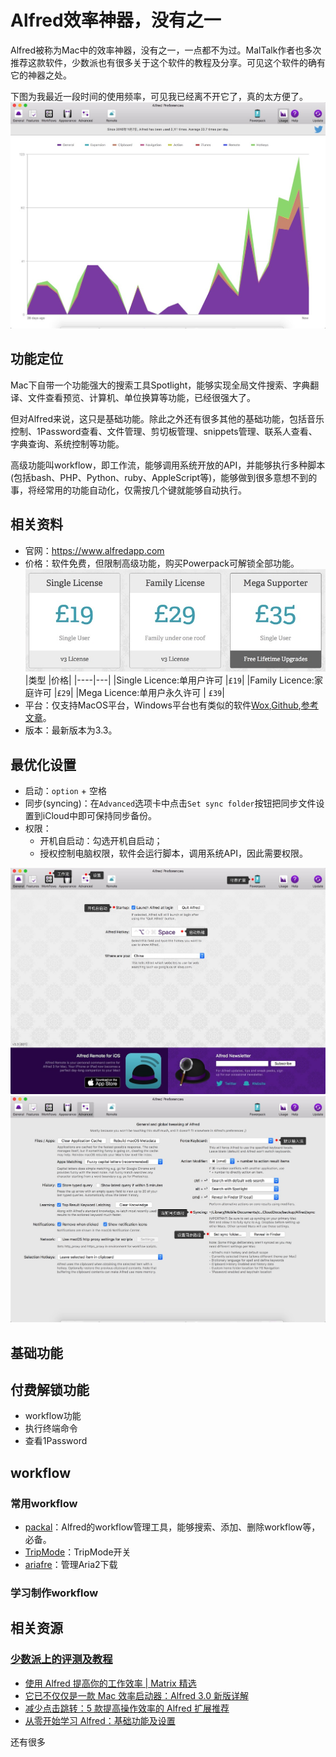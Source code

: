 # Alfred效率神器，没有之一

Alfred被称为Mac中的效率神器，没有之一，一点都不为过。MalTalk作者也多次推荐这款软件，少数派也有很多关于这个软件的教程及分享。可见这个软件的确有它的神器之处。

下图为我最近一段时间的使用频率，可见我已经离不开它了，真的太方便了。
![](/assets/Alfred使用率.jpg)

## 功能定位
Mac下自带一个功能强大的搜索工具Spotlight，能够实现全局文件搜索、字典翻译、文件查看预览、计算机、单位换算等功能，已经很强大了。

但对Alfred来说，这只是基础功能。除此之外还有很多其他的基础功能，包括音乐控制、1Password查看、文件管理、剪切板管理、snippets管理、联系人查看、字典查询、系统控制等功能。

高级功能叫workflow，即工作流，能够调用系统开放的API，并能够执行多种脚本(包括bash、PHP、Python、ruby、AppleScript等)，能够做到很多意想不到的事，将经常用的功能自动化，仅需按几个键就能够自动执行。


## 相关资料
- 官网：<https://www.alfredapp.com>
- 价格：软件免费，但限制高级功能，购买Powerpack可解锁全部功能。
    ![](/assets/AlfredPowerpack.jpg)
    |类型 |价格|
    |----|---|
    |Single Licence:单用户许可   |`£19`|
    |Family Licence:家庭许可    |`£29`|
    |Mega Licence:单用户永久许可 | `£39`|
- 平台：仅支持MacOS平台，Windows平台也有类似的软件[Wox](https://github.com/Wox-launcher/Wox),[Github](http://www.getwox.com),[参考文章](http://sspai.com/33460)。
- 版本：最新版本为3.3。

## 最优化设置
- 启动：`option` + 空格
- 同步(syncing)：在`Advanced`选项卡中点击`Set sync folder`按钮把同步文件设置到iCloud中即可保持同步备份。
- 权限：
    - 开机自启动：勾选开机自启动；
    - 授权控制电脑权限，软件会运行脚本，调用系统API，因此需要权限。

![](/assets/Alfred主界面.jpg)
![](/assets/Alfred设置.jpg)
## 基础功能 

## 付费解锁功能
- workflow功能
- 执行终端命令
- 查看1Password

## workflow

### 常用workflow
- [packal](http://www.packal.org)：Alfred的workflow管理工具，能够搜索、添加、删除workflow等，必备。
- [TripMode](http://www.packal.org/workflow/tripmode)：TripMode开关
- [ariafre](http://www.packal.org/workflow/ariafre)：管理Aria2下载
### 学习制作workflow

## 相关资源
### [少数派上的评测及教程](http://sspai.com/tag/alfred)
- [使用 Alfred 提高你的工作效率 | Matrix 精选](http://sspai.com/35927)
- [它已不仅仅是一款 Mac 效率启动器：Alfred 3.0 新版详解](http://sspai.com/34468)
- [减少点击跳转：5 款提高操作效率的 Alfred 扩展推荐](http://sspai.com/33279)
- [从零开始学习 Alfred：基础功能及设置](http://sspai.com/32979)

还有很多


